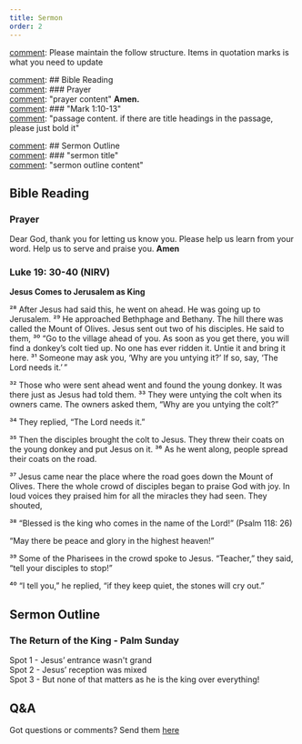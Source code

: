 ```yaml
---
title: Sermon 
order: 2
---
```


[comment]: Please maintain the follow structure. Items in quotation marks is what you need to update

[comment]: ## Bible Reading  
[comment]: ### Prayer  
[comment]: "prayer content"  **Amen.**  
[comment]:  ### "Mark 1:10-13"  
[comment]: "passage content. if there are title headings in the passage, please just bold it"  

[comment]: ## Sermon Outline  
[comment]: ### "sermon title"  
[comment]: "sermon outline content"  

[comment]: ------------------------------------------------------------------------------------
## Bible Reading
### Prayer
Dear God, thank you for letting us know you. Please help us learn from your word. Help us to serve and praise you. **Amen**

### Luke 19: 30-40 (NIRV)

**Jesus Comes to Jerusalem as King**

²⁸ After Jesus had said this, he went on ahead. He was going up to Jerusalem. ²⁹ He approached Bethphage and Bethany. The hill there was called the Mount of Olives. Jesus sent out two of his disciples. He said to them, ³⁰ “Go to the village ahead of you. As soon as you get there, you will find a donkey’s colt tied up. No one has ever ridden it. Untie it and bring it here. ³¹ Someone may ask you, ‘Why are you untying it?’ If so, say, ‘The Lord needs it.’ ” 

³² Those who were sent ahead went and found the young donkey. It was there just as Jesus had told them. ³³ They were untying the colt when its owners came. The owners asked them, “Why are you untying the colt?” 

³⁴ They replied, “The Lord needs it.” 

³⁵ Then the disciples brought the colt to Jesus. They threw their coats on the young donkey and put Jesus on it. ³⁶ As he went along, people spread their coats on the road. 

³⁷ Jesus came near the place where the road goes down the Mount of Olives. There the whole crowd of disciples began to praise God with joy. In loud voices they praised him for all the miracles they had seen. They shouted, 

³⁸ “Blessed is the king who comes in the name of the Lord!” (Psalm 118: 26)  

“May there be peace and glory in the highest heaven!” 

³⁹ Some of the Pharisees in the crowd spoke to Jesus. “Teacher,” they said, “tell your disciples to stop!” 

⁴⁰ “I tell you,” he replied, “if they keep quiet, the stones will cry out.” 


## Sermon Outline

### The Return of the King - Palm Sunday

Spot 1 - Jesus’ entrance wasn't grand  
Spot 2 - Jesus’ reception was mixed  
Spot 3 - But none of that matters as he is the king over everything!  

 




## Q&A
Got questions or comments? Send them [here](https://tinyurl.com/SGHACQuestionsAnswers)
